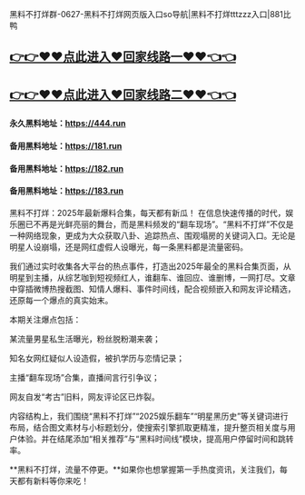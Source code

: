 黑料不打烊群-0627-黑料不打烊网页版入口so导航|黑料不打烊tttzzz入口|881比鸭

## [👉👉♥♥点此进入♥回家线路一♥♥👈👈](https://unpkg.com/182run/index.html)
## [👉👉♥♥点此进入♥回家线路二♥♥👈👈](https://unpkg.com/182-1run/index.html)

#### 永久黑料地址：https://444.run
#### 备用黑料地址：https://181.run
#### 备用黑料地址：https://182.run
#### 备用黑料地址：https://183.run

黑料不打烊：2025年最新爆料合集，每天都有新瓜！
在信息快速传播的时代，娱乐圈已不再是光鲜亮丽的舞台，而是黑料频发的“翻车现场”。“黑料不打烊”不仅是一种网络现象，更成为大众获取八卦、追踪热点、围观塌房的关键词入口。无论是明星人设崩塌，还是网红虚假人设曝光，每一条黑料都是流量密码。

我们通过实时收集各大平台的热点事件，打造出2025年最全的黑料合集页面，从明星到主播，从综艺咖到短视频红人，谁翻车、谁回应、谁删博，一网打尽。文章中穿插微博热搜截图、知情人爆料、事件时间线，配合视频嵌入和网友评论精选，还原每一个爆点的真实始末。

本期关注爆点包括：

某流量男星私生活曝光，粉丝脱粉潮来袭；

知名女网红疑似人设造假，被扒学历与恋情记录；

主播“翻车现场”合集，直播间言行引争议；

网友自发“考古”旧料，网友评论区已炸裂。

内容结构上，我们围绕“黑料不打烊”“2025娱乐翻车”“明星黑历史”等关键词进行布局，结合图文素材与小标题划分，使搜索引擎抓取更精准，提升整页相关度与用户体验。并在结尾添加“相关推荐”与“黑料时间线”模块，提高用户停留时间和跳转率。

**黑料不打烊，流量不停更。**如果你也想掌握第一手热度资讯，关注我们，每天都有新料等你来吃！


